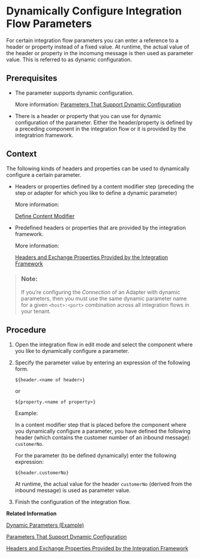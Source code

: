 <!-- loiofff5b2a27deb49389c502287dbf8a85b -->

# Dynamically Configure Integration Flow Parameters

For certain integration flow parameters you can enter a reference to a header or property instead of a fixed value. At runtime, the actual value of the header or property in the incomung message is then used as parameter value. This is referred to as dynamic configuration.



<a name="loiofff5b2a27deb49389c502287dbf8a85b__prereq_ehv_wxr_pdb"/>

## Prerequisites

-   The parameter supports dynamic configuration.

    More information: [Parameters That Support Dynamic Configuration](parameters-that-support-dynamic-configuration-c9bba0e.md)

-   There is a header or property that you can use for dynamic configuration of the parameter. Either the header/property is defined by a preceding component in the integration flow or it is provided by the integratrion framework.




## Context

The following kinds of headers and properties can be used to dynamically configure a certain parameter.

-   Headers or properties defined by a content modifier step \(preceding the step or adapter for which you like to define a dynamic parameter\)

    More information:

    [Define Content Modifier](define-content-modifier-8f04a70.md)

-   Predefined headers or properties that are provided by the integration framework.

    More information:

    [Headers and Exchange Properties Provided by the Integration Framework](headers-and-exchange-properties-provided-by-the-integration-framework-d0fcb09.md)


> ### Note:  
> If you’re configuring the *Connection* of an Adapter with dynamic parameters, then you must use the same dynamic parameter name for a given `<host>:<port>` combination across all integration flows in your tenant.



## Procedure

1.  Open the integration flow in edit mode and select the component where you like to dynamically configure a parameter.

2.  Specify the parameter value by entering an expression of the following form.

    `${header.<name of header>}`

    or

    `${property.<name of property>}`

    Example:

    In a content modifier step that is placed before the component where you dynamically configure a parameter, you have defined the following header \(which contains the customer number of an inbound message\): `customerNo`.

    For the parameter \(to be defined dynamically\) enter the following expression:

    `${header.customerNo}`

    At runtime, the actual value for the header `customerNo` \(derived from the inbound message\) is used as parameter value.

3.  Finish the configuration of the integration flow.


**Related Information**  


[Dynamic Parameters \(Example\)](dynamic-parameters-example-5705f2b.md)

[Parameters That Support Dynamic Configuration](parameters-that-support-dynamic-configuration-c9bba0e.md "")

[Headers and Exchange Properties Provided by the Integration Framework](headers-and-exchange-properties-provided-by-the-integration-framework-d0fcb09.md "")

